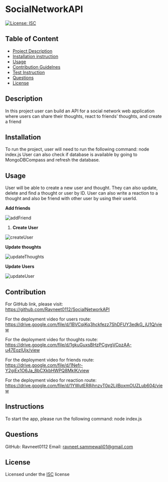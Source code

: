 
# SocialNetworkAPI

[![License: ISC](https://img.shields.io/badge/License-ISC-blue.svg)](https://opensource.org/licenses/ISC)

## Table of Content
- [Project Description](#Description)
- [Installation instruction](#Installation)
- [Usage](#Usage)
- [Contribution Guidelnes](#Contribution)
- [Test Instruction](#Instruction)
- [Questions](#Questions)
- [License](#License)

## Description
In this project user can build an API for a social network web application where users can share their thoughts, react to friends’ thoughts, and create a friend

## Installation

To run the project, user will need to run the following command:
    node index.js
User can also check if database is available by going to MongoDBCompass and refresh the database.
    
## Usage

User will be able to create a new user and thought. They can also update, delete and find a thought or user by ID. 
User can also write a reaction to a thought and also be friend with other user by using their userId.

**Add friends**

![addFriend](https://github.com/Ravneet0112/SocialNetworkAPI/assets/101073782/ba024308-c59f-46cb-aeda-306b4cab208b)

1. **Create User**

![createUser](https://github.com/Ravneet0112/SocialNetworkAPI/assets/101073782/edb22bb7-da9c-4481-87c4-e8ae9fe6c498)

**Update thoughts**

![updateThoughts](https://github.com/Ravneet0112/SocialNetworkAPI/assets/101073782/5922c8ca-ec16-4adc-88e1-2ce0d3b014eb)

**Update Users**

![updateUser](https://github.com/Ravneet0112/SocialNetworkAPI/assets/101073782/6d3e535d-d87e-40c1-b20f-0e2caebf08bf)



## Contribution

For GitHub link, please visit: https://github.com/Ravneet0112/SocialNetworkAPI

For the deployment video for users route: https://drive.google.com/file/d/1BVCqiKq3hckfezz7ShDFUY3edkG_jU1Q/view

For the deployment video for thoughts route: https://drive.google.com/file/d/1gkuGuxsBHzPCgvgVCpzAA-u47EozlUjx/view

For the deployment video for friends route: https://drive.google.com/file/d/1Nefr-Y2giEx1O6Ja_8bCXkbHWPQ8MkIK/view

For the deployment video for reaction route: https://drive.google.com/file/d/1YWutER8jhnzvT0p2LjlBoxmOUZLub604/view


## Instructions

To start the app, please run the following command:
    node index.js
    

## Questions

GitHub: Ravneet0112
Email: ravneet.sammewali01@gmail.com

## License
Licensed under the [ISC](https://choosealicense.com/licenses/isc/) license
    

